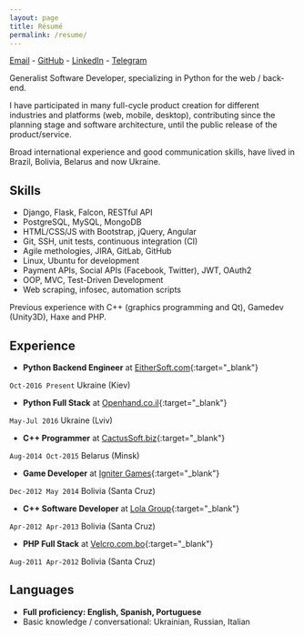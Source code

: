 ```yaml
---
layout: page
title: Résumé
permalink: /resume/
---
```


[Email](mailto:andrei.cpp@gmail.com) - [GitHub](https://github.com/AndreiRegiani) - [LinkedIn](https://www.linkedin.com/in/AndreiRegiani) - [Telegram](https://telegram.me/andrei_xyz)

Generalist Software Developer, specializing in Python for the web / back-end.

I have participated in many full-cycle product creation for different industries and platforms (web, mobile, desktop), contributing since the planning stage and software architecture, until the public release of the product/service.

Broad international experience and good communication skills, have lived in Brazil, Bolivia, Belarus and now Ukraine.

## Skills
* Django, Flask, Falcon, RESTful API
* PostgreSQL, MySQL, MongoDB
* HTML/CSS/JS with Bootstrap, jQuery, Angular
* Git, SSH, unit tests, continuous integration (CI)
* Agile methologies, JIRA, GitLab, GitHub
* Linux, Ubuntu for development
* Payment APIs, Social APIs (Facebook, Twitter), JWT, OAuth2
* OOP, MVC, Test-Driven Development
* Web scraping, infosec, automation scripts

Previous experience with C++ (graphics programming and Qt), Gamedev (Unity3D), Haxe and PHP.

## Experience
* **Python Backend Engineer** at [EitherSoft.com](https://eithersoft.com){:target="_blank"}

`Oct-2016 Present` Ukraine (Kiev)

* **Python Full Stack** at [Openhand.co.il](http://openhand.co.il){:target="_blank"}

`May-Jul 2016` Ukraine (Lviv)

* **C++ Programmer** at [CactusSoft.biz](http://cactussoft.biz){:target="_blank"}

`Aug-2014 Oct-2015` Belarus (Minsk)

* **Game Developer** at [Igniter Games](https://www.facebook.com/IgniterGames/){:target="_blank"}

`Dec-2012 May 2014` Bolivia (Santa Cruz)

* **C++ Software Developer** at [Lola Group](https://www.facebook.com/lolagroupsrl){:target="_blank"}

`Apr-2012 Apr-2013` Bolivia (Santa Cruz)

* **PHP Full Stack** at [Velcro.com.bo](http://www.velcro.com.bo/){:target="_blank"}

`Aug-2011 Apr-2012` Bolivia (Santa Cruz)

## Languages
* **Full proficiency: English, Spanish, Portuguese**
* Basic knowledge / conversational: Ukrainian, Russian, Italian
